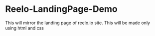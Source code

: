 # Reelo-LandingPage-Demo
This will mirror the landing page of reelo.io site. This will be made only using html and css
